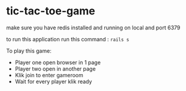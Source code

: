 # tic-tac-toe-game

make sure you have redis installed and running on local and port 6379

to run this application run this command : 
`
rails s
`

To play this game: 
- Player one open browser in 1 page
- Player two open in another page
- Klik join to enter gameroom
- Wait for every player klik ready